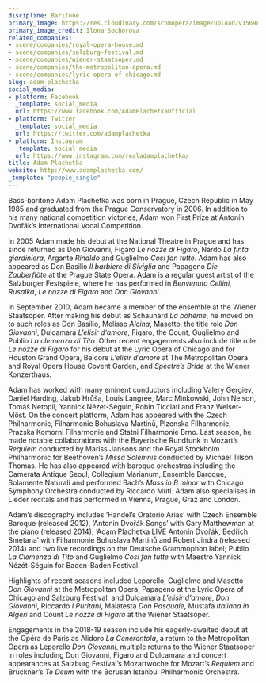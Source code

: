 ```yaml
---
discipline: Baritone
primary_image: https://res.cloudinary.com/schmopera/image/upload/v1569890188/media/2019/10/Adam_Plachetka_Ilona_Sochorova_high_res_photo_o7kbkj.jpg
primary_image_credit: Ilona Sochorova
related_companies:
- scene/companies/royal-opera-house.md
- scene/companies/salzburg-festival.md
- scene/companies/wiener-staatsoper.md
- scene/companies/the-metropolitan-opera.md
- scene/companies/lyric-opera-of-chicago.md
slug: adam-plachetka
social_media:
- platform: Facebook
  _template: social_media
  url: https://www.facebook.com/AdamPlachetkaOfficial
- platform: Twitter
  _template: social_media
  url: https://twitter.com/adamplachetka
- platform: Instagram
  _template: social_media
  url: https://www.instagram.com/realadamplachetka/
title: Adam Plachetka
website: http://www.adamplachetka.com/
_template: "people_single"
---
```

Bass-baritone Adam Plachetka was born in Prague, Czech Republic in May 1985 and graduated from the Prague Conservatory in 2006. In addition to his many national competition victories, Adam won First Prize at Antonín Dvořák’s International Vocal Competition.

In 2005 Adam made his debut at the National Theatre in Prague and has since returned as Don Giovanni, Figaro _Le nozze di Figaro_, Nardo _La finta giardiniera_, Argante _Rinaldo_ and Guglielmo _Cosí fan tutte_. Adam has also appeared as Don Basilio _Il barbiere di Siviglia_ and Papageno _Die Zauberflöte_ at the Prague State Opera. Adam is a regular guest artist of the Salzburger Festspiele, where he has performed in _Benvenuto Cellini_, _Rusalka_, _Le nozze di Figaro_ and _Don Giovanni_.

In September 2010, Adam became a member of the ensemble at the Wiener Staatsoper. After making his debut as Schaunard _La bohéme_, he moved on to such roles as Don Basilio, Melisso _Alcina_, Masetto, the title role _Don Giovanni_, Dulcamara _L'elisir d'amore_, Figaro, the Count, Guglielmo and Publio _La clemenza di Tito_. Other recent engagements also include title role _Le nozze di Figaro_ for his debut at the Lyric Opera of Chicago and for Houston Grand Opera, Belcore _L’elisir d’amore_ at The Metropolitan Opera and Royal Opera House Covent Garden, and _Spectre’s Bride_ at the Wiener Konzerthaus.

Adam has worked with many eminent conductors including Valery Gergiev, Daniel Harding, Jakub Hrůša, Louis Langrée, Marc Minkowski, John Nelson, Tomáš Netopil, Yannick Nézet-Séguin, Robin Ticciati and Franz Welser-Möst. On the concert platform, Adam has appeared with the Czech Philharmonic, Filharmonie Bohuslava Martinů, Plzenska Filharmonie, Prazska Komorni Filharmonie and Statni Filharmonie Brno. Last season, he made notable collaborations with the Bayerische Rundfunk in Mozart’s _Requiem_ conducted by Mariss Jansons and the Royal Stockholm Philharmonic for Beethoven’s _Missa Solemnis_ conducted by Michael Tilson Thomas. He has also appeared with baroque orchestras including the Camerata Antique Seoul, Collegium Marianum, Ensemble Baroque, Solamente Naturali and performed Bach’s _Mass in B minor_ with Chicago Symphony Orchestra conducted by Riccardo Muti. Adam also specialises in Lieder recitals and has performed in Vienna, Prague, Graz and London.

Adam’s discography includes ‘Handel’s Oratorio Arias’ with Czech Ensemble Baroque (released 2012), ‘Antonin Dvořák Songs’ with Gary Matthewman at the piano (released 2014), ‘Adam Plachetka LIVE Antonín Dvořák, Bedřich Smetana’ with Filharmonie Bohuslava Martinů and Robert Jindra (released 2014) and two live recordings on the Deutsche Grammophon label; Publio _La Clemenza di Tito_ and Guglielmo _Cosi fan tutte_ with Maestro Yannick Nézét-Séguin for Baden-Baden Festival.

Highlights of recent seasons included Leporello, Guglielmo and Masetto _Don Giovanni_ at the Metropolitan Opera, Papageno at the Lyric Opera of Chicago and Salzburg Festival, and Dulcamara _L’elisir d’amore_, _Don Giovanni_, Riccardo _I Puritani_, Malatesta _Don Pasquale_, Mustafa _Italiana in Algeri_ and Count _Le nozze di Figaro_ at the Wiener Staatsoper.

Engagements in the 2018-19 season include his eagerly-awaited debut at the Opéra de Paris as Alidoro _La Cenerentola_, a return to the Metropolitan Opera as Leporello _Don Giovanni_, multiple returns to the Wiener Staatsoper in roles including Don Giovanni, Figaro and Dulcamara and concert appearances at Salzburg Festival’s Mozartwoche for Mozart’s _Requiem_ and Bruckner’s _Te Deum_ with the Borusan Istanbul Philharmonic Orchestra.